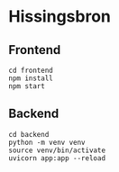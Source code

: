 # Hissingsbron

## Frontend

```
cd frontend
npm install
npm start
```

## Backend

```
cd backend
python -m venv venv
source venv/bin/activate
uvicorn app:app --reload  
```
